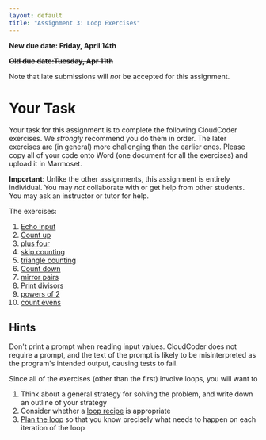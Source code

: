 ```yaml
---
layout: default
title: "Assignment 3: Loop Exercises"
---
```

**New due date: Friday, April 14th**

~~**Old due date:Tuesday, Apr 11th**~~


<div class="callout">
Note that late submissions will <em>not</em> be accepted for this assignment.
</div>

# Your Task

Your task for this assignment is to complete the following CloudCoder exercises.  We <em>strongly</em> recommend you do them in order.  The later exercises are (in general) more challenging than the earlier ones. Please copy all of your code onto Word (one document for all the exercises) and upload it in Marmoset.

<div class="callout">
<b>Important</b>: Unlike the other assignments, this assignment is entirely individual.  You may <em>not</em> collaborate with or get help from other students.  You may ask an instructor or tutor for help.
</div>

The exercises:

1. [Echo input](https://cs.ycp.edu/cloudcoder/#exercise?c=34,p=1843) <!-- 23:40 -->
2. [Count up](https://cs.ycp.edu/cloudcoder/#exercise?c=34,p=1846) <!-- 23:41 -->
3. [plus four](https://cs.ycp.edu/cloudcoder/#exercise?c=34,p=1855) <!-- 23:42 -->
4. [skip counting](https://cs.ycp.edu/cloudcoder/#exercise?c=34,p=1854) <!-- 23:43 -->
5. [triangle counting](https://cs.ycp.edu/cloudcoder/#exercise?c=34,p=1856) <!-- 23:44 -->
6. [Count down](https://cs.ycp.edu/cloudcoder/#exercise?c=34,p=1853) <!-- 23:45 -->
7. [mirror pairs](https://cs.ycp.edu/cloudcoder/#exercise?c=34,p=1859)  <!-- 23:46 -->
8. [Print divisors](https://cs.ycp.edu/cloudcoder/#exercise?c=34,p=1842) <!-- 23:47 -->
9. [powers of 2](https://cs.ycp.edu/cloudcoder/#exercise?c=34,p=1851) <!-- 23:48 -->
10. [count evens](https://cs.ycp.edu/cloudcoder/#exercise?c=34,p=1847) <!-- 23:50 -->

## Hints

Don't print a prompt when reading input values.  CloudCoder does not require a prompt, and the text of the prompt is likely to be misinterpreted as the program's intended output, causing tests to fail.

Since all of the exercises (other than the first) involve loops, you will want to

1. Think about a general strategy for solving the problem, and write down an outline of your strategy
2. Consider whether a [loop recipe](../lectures/lecture06.html#loop-recipes) is appropriate
3. [Plan the loop](../lectures/lecture06.html#plan-the-iterations-of-the-loop) so that you know precisely what needs to happen on each iteration of the loop

<!-- vim:set wrap: -->
<!-- vim:set linebreak: -->
<!-- vim:set nolist: -->
